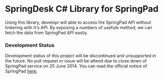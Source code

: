 SpringDesk C# Library for SpringPad
==========

Using this library, developr will able to access the SpringPad API without tinkering with it's API. By exposing a numbers of usefule method, we can fetch the data from SpringPad API easily.

### Development Status
Development status of this project will be discontinued and unsupported in the future. No pull request or issue will be attend due to close down of SpringPad service on 25 June 2014.
You can read the official notice of SpringPad [here](https://springpad.com/blog/2014/05/springpad-says-goodbye/).
